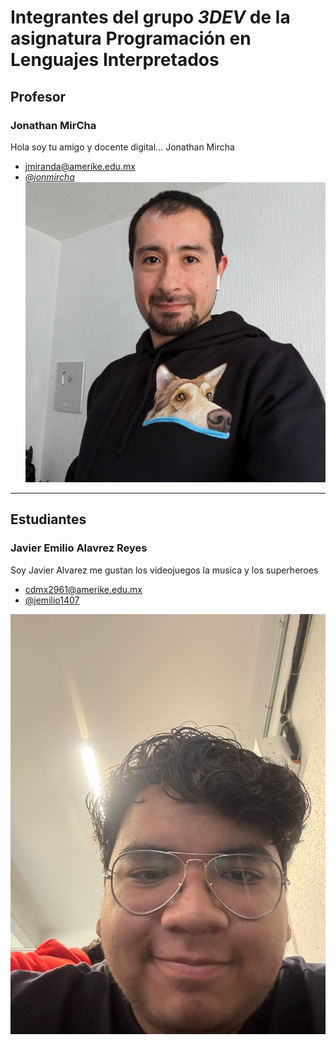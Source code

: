 # Integrantes del grupo _3DEV_ de la asignatura Programación en Lenguajes Interpretados

## Profesor

### Jonathan MirCha

Hola soy tu amigo y docente digital... Jonathan Mircha

- [jmiranda@amerike.edu.mx](jmiranda@amerike.edu.mx)
- [_@jonmircha_](https://github.com/jonmircha)
  ![Jonathan MirCha](./img/jonmircha.jpg)

---

## Estudiantes

 ### Javier Emilio Alavrez Reyes 
 
   Soy Javier Alvarez me gustan los videojuegos la musica y los superheroes
 
   - [cdmx2961@amerike.edu.mx](cdmx2961@amerike.edu.mx) 
   - [@jemilio1407](https://github.com/jemilio1407) 
 
   ![Javier](./img/javieralvarez.jpg)
